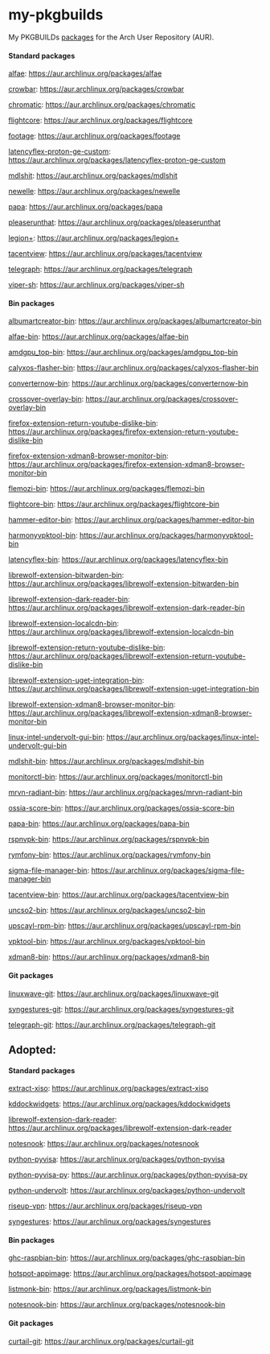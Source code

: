 # my-pkgbuilds
My PKGBUILDs [packages](https://aur.archlinux.org/packages?K=begin-theadventu&SeB=m) for the Arch User Repository (AUR).

#### Standard packages
[alfae](https://github.com/suchmememanyskill/Alfae): https://aur.archlinux.org/packages/alfae

[crowbar](https://github.com/ZeqMacaw/Crowbar): https://aur.archlinux.org/packages/crowbar

[chromatic](https://github.com/nate-xyz/chromatic): https://aur.archlinux.org/packages/chromatic

[flightcore](https://github.com/R2NorthstarTools/FlightCore): https://aur.archlinux.org/packages/flightcore

[footage](https://gitlab.com/adhami3310/Footage): https://aur.archlinux.org/packages/footage

[latencyflex-proton-ge-custom](https://github.com/ishitatsuyuki/LatencyFleX): https://aur.archlinux.org/packages/latencyflex-proton-ge-custom

[mdlshit](https://github.com/headassbtw/mdlshit): https://aur.archlinux.org/packages/mdlshit

[newelle](https://github.com/qwersyk/Newelle): https://aur.archlinux.org/packages/newelle

[papa](https://github.com/AnActualEmerald/papa): https://aur.archlinux.org/packages/papa

[pleaserunthat](https://github.com/Sebicodes99/pleaserunthat-beta): https://aur.archlinux.org/packages/pleaserunthat

[legion+](https://github.com/r-ex/LegionPlus): https://aur.archlinux.org/packages/legion+

[tacentview](https://github.com/bluescan/tacentview): https://aur.archlinux.org/packages/tacentview

[telegraph](https://github.com/fkinoshita/Telegraph): https://aur.archlinux.org/packages/telegraph

[viper-sh](https://github.com/0neGal/viper-sh): https://aur.archlinux.org/packages/viper-sh

#### Bin packages
[albumartcreator-bin](https://github.com/0neGal/albumArtCreator): https://aur.archlinux.org/packages/albumartcreator-bin

[alfae-bin](https://github.com/suchmememanyskill/Alfae): https://aur.archlinux.org/packages/alfae-bin

[amdgpu_top-bin](https://github.com/Umio-Yasuno/amdgpu_top): https://aur.archlinux.org/packages/amdgpu_top-bin

[calyxos-flasher-bin](https://gitlab.com/CalyxOS/device-flasher): https://aur.archlinux.org/packages/calyxos-flasher-bin

[converternow-bin](https://github.com/ferraridamiano/ConverterNOW): https://aur.archlinux.org/packages/converternow-bin

[crossover-overlay-bin](https://github.com/lacymorrow/crossover): https://aur.archlinux.org/packages/crossover-overlay-bin

[firefox-extension-return-youtube-dislike-bin](https://addons.mozilla.org/addon/return-youtube-dislikes): https://aur.archlinux.org/packages/firefox-extension-return-youtube-dislike-bin

[firefox-extension-xdman8-browser-monitor-bin](https://addons.mozilla.org/addon/xdm-browser-monitor-v8): https://aur.archlinux.org/packages/firefox-extension-xdman8-browser-monitor-bin

[flemozi-bin](https://github.com/KRTirtho/flemozi): https://aur.archlinux.org/packages/flemozi-bin

[flightcore-bin](https://github.com/R2NorthstarTools/FlightCore): https://aur.archlinux.org/packages/flightcore-bin

[hammer-editor-bin](https://github.com/Wavesonics/hammer-editor): https://aur.archlinux.org/packages/hammer-editor-bin

[harmonyvpktool-bin](https://github.com/harmonytf/HarmonyVPKTool): https://aur.archlinux.org/packages/harmonyvpktool-bin

[latencyflex-bin](https://github.com/ishitatsuyuki/LatencyFleX): https://aur.archlinux.org/packages/latencyflex-bin

[librewolf-extension-bitwarden-bin](https://addons.mozilla.org/addon/bitwarden-password-manager): https://aur.archlinux.org/packages/librewolf-extension-bitwarden-bin

[librewolf-extension-dark-reader-bin](https://addons.mozilla.org/addon/darkreader): https://aur.archlinux.org/packages/librewolf-extension-dark-reader-bin

[librewolf-extension-localcdn-bin](https://addons.mozilla.org/addon/localcdn-fork-of-decentraleyes): https://aur.archlinux.org/packages/librewolf-extension-localcdn-bin

[librewolf-extension-return-youtube-dislike-bin](https://addons.mozilla.org/addon/return-youtube-dislikes): https://aur.archlinux.org/packages/librewolf-extension-return-youtube-dislike-bin

[librewolf-extension-uget-integration-bin](https://addons.mozilla.org/addon/ugetintegration): https://aur.archlinux.org/packages/librewolf-extension-uget-integration-bin

[librewolf-extension-xdman8-browser-monitor-bin](https://addons.mozilla.org/addon/xdm-browser-monitor-v8): https://aur.archlinux.org/packages/librewolf-extension-xdman8-browser-monitor-bin

[linux-intel-undervolt-gui-bin](https://github.com/lukechadwick/linux-intel-undervolt-gui): https://aur.archlinux.org/packages/linux-intel-undervolt-gui-bin

[mdlshit-bin](https://github.com/headassbtw/mdlshit): https://aur.archlinux.org/packages/mdlshit-bin

[monitorctl-bin](https://github.com/5iddy/monitorctl): https://aur.archlinux.org/packages/monitorctl-bin

[mrvn-radiant-bin](https://github.com/MRVN-Radiant/MRVN-Radiant): https://aur.archlinux.org/packages/mrvn-radiant-bin

[ossia-score-bin](https://github.com/ossia/score): https://aur.archlinux.org/packages/ossia-score-bin

[papa-bin](https://github.com/AnActualEmerald/papa): https://aur.archlinux.org/packages/papa-bin

[rspnvpk-bin](https://github.com/taskinoz/RSPNVPK): https://aur.archlinux.org/packages/rspnvpk-bin

[rymfony-bin](https://github.com/Orbitale/Rymfony): https://aur.archlinux.org/packages/rymfony-bin

[sigma-file-manager-bin](https://github.com/aleksey-hoffman/sigma-file-manager): https://aur.archlinux.org/packages/sigma-file-manager-bin

[tacentview-bin](https://github.com/bluescan/tacentview): https://aur.archlinux.org/packages/tacentview-bin

[uncso2-bin](https://github.com/L-Leite/UnCSO2): https://aur.archlinux.org/packages/uncso2-bin

[upscayl-rpm-bin](https://github.com/upscayl/upscayl): https://aur.archlinux.org/packages/upscayl-rpm-bin

[vpktool-bin](https://github.com/craftablescience/VPKTool): https://aur.archlinux.org/packages/vpktool-bin

[xdman8-bin](https://github.com/subhra74/xdm-experimental-binaries): https://aur.archlinux.org/packages/xdman8-bin

#### Git packages
[linuxwave-git](https://github.com/orhun/linuxwave): https://aur.archlinux.org/packages/linuxwave-git

[syngestures-git](https://github.com/mqudsi/syngesture): https://aur.archlinux.org/packages/syngestures-git

[telegraph-git](https://github.com/fkinoshita/Telegraph): https://aur.archlinux.org/packages/telegraph-git

## Adopted:
#### Standard packages

[extract-xiso](https://github.com/XboxDev/extract-xiso): https://aur.archlinux.org/packages/extract-xiso

[kddockwidgets](https://github.com/KDAB/KDDockWidgets): https://aur.archlinux.org/packages/kddockwidgets

[librewolf-extension-dark-reader](https://github.com/darkreader/darkreader): https://aur.archlinux.org/packages/librewolf-extension-dark-reader

[notesnook](https://github.com/streetwriters/notesnook): https://aur.archlinux.org/packages/notesnook

[python-pyvisa](https://github.com/pyvisa/pyvisa): https://aur.archlinux.org/packages/python-pyvisa

[python-pyvisa-py](https://github.com/pyvisa/pyvisa-py): https://aur.archlinux.org/packages/python-pyvisa-py

[python-undervolt](https://github.com/georgewhewell/undervolt): https://aur.archlinux.org/packages/python-undervolt

[riseup-vpn](https://github.com/leapcode/bitmask-vpn): https://aur.archlinux.org/packages/riseup-vpn

[syngestures](https://github.com/mqudsi/syngesture): https://aur.archlinux.org/packages/syngestures

#### Bin packages

[ghc-raspbian-bin](https://archive.raspbian.org/raspbian/pool/main/g/ghc): https://aur.archlinux.org/packages/ghc-raspbian-bin

[hotspot-appimage](https://github.com/KDAB/hotspot): https://aur.archlinux.org/packages/hotspot-appimage

[listmonk-bin](https://github.com/knadh/listmonk): https://aur.archlinux.org/packages/listmonk-bin

[notesnook-bin](https://github.com/streetwriters/notesnook): https://aur.archlinux.org/packages/notesnook-bin

#### Git packages
[curtail-git](https://github.com/Huluti/Curtail): https://aur.archlinux.org/packages/curtail-git
